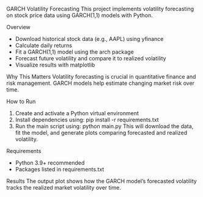 GARCH Volatility Forecasting
This project implements volatility forecasting on stock price data using GARCH(1,1) models with Python.

Overview
- Download historical stock data (e.g., AAPL) using yfinance
- Calculate daily returns
- Fit a GARCH(1,1) model using the arch package
- Forecast future volatility and compare it to realized volatility
- Visualize results with matplotlib

Why This Matters
Volatility forecasting is crucial in quantitative finance and risk management. GARCH models help estimate changing market risk over time.

How to Run
1. Create and activate a Python virtual environment
2. Install dependencies using: pip install -r requirements.txt
3. Run the main script using: python main.py
This will download the data, fit the model, and generate plots comparing forecasted and realized volatility.

Requirements
- Python 3.9+ recommended
- Packages listed in requirements.txt

Results
The output plot shows how the GARCH model’s forecasted volatility tracks the realized market volatility over time.